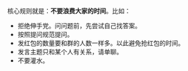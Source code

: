 核心规则就是：**不要浪费大家的时间**。比如：
* 拒绝伸手党。问问题前，先尝试自己找答案。
* 按照提问规范提问。
* 发红包的数量要和群的人数一样多。以此避免抢红包的时间。
* 发言主题只和某个人有关系，请单聊。
* 不要灌水。
